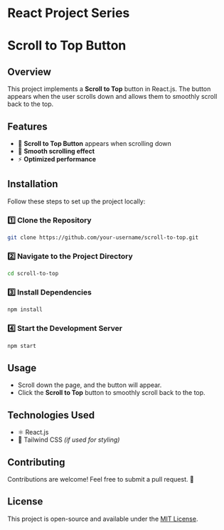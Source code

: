 # React Project Series
# Scroll to Top Button

## Overview
This project implements a **Scroll to Top** button in React.js. The button appears when the user scrolls down and allows them to smoothly scroll back to the top.

## Features
- 🔼 **Scroll to Top Button** appears when scrolling down
- 🎨 **Smooth scrolling effect**
- ⚡ **Optimized performance**

## Installation
Follow these steps to set up the project locally:

### 1️⃣ Clone the Repository
```bash
git clone https://github.com/your-username/scroll-to-top.git
```

### 2️⃣ Navigate to the Project Directory
```bash
cd scroll-to-top
```

### 3️⃣ Install Dependencies
```bash
npm install
```

### 4️⃣ Start the Development Server
```bash
npm start
```

## Usage
- Scroll down the page, and the button will appear.
- Click the **Scroll to Top** button to smoothly scroll back to the top.

## Technologies Used
- ⚛️ React.js
- 🎨 Tailwind CSS *(if used for styling)*

## Contributing
Contributions are welcome! Feel free to submit a pull request. 🚀

## License
This project is open-source and available under the [MIT License](LICENSE).
